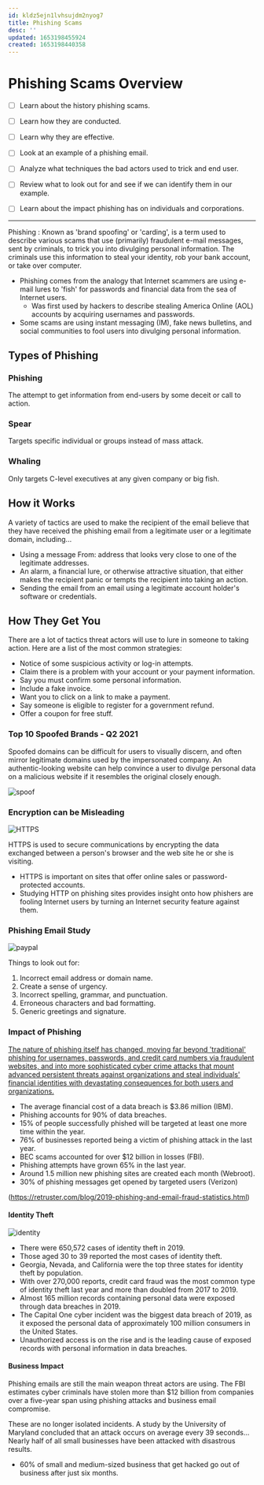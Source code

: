 ```yaml
---
id: kldz5ejn1lvhsujdm2nyog7
title: Phishing Scams
desc: ''
updated: 1653198455924
created: 1653198440358
---
```


# Phishing Scams Overview

- [ ] Learn about the history phishing scams.
- [ ] Learn how they are conducted.
- [ ] Learn why they are effective.


- [ ] Look at an example of a phishing email.
- [ ] Analyze what techniques the bad actors used to trick and end user.
- [ ] Review what to look out for and see if we can identify them in our example.

- [ ] Learn about the impact phishing has on individuals and corporations.

---

Phishing
: Known as 'brand spoofing' or 'carding', is a term used to describe various scams that use (primarily) fraudulent e-mail messages, sent by criminals, to trick you into divulging personal information. The criminals use this information to steal your identity, rob your bank account, or take over computer.

- Phishing comes from the analogy that Internet scammers are using e-mail lures to 'fish' for passwords and financial data from the sea of Internet users.
  - Was first used by hackers to describe stealing America Online (AOL) accounts by acquiring usernames and passwords.
- Some scams are using instant messaging (IM), fake news bulletins, and social communities to fool users into divulging personal information.

## Types of Phishing

### Phishing

The attempt to get information from end-users by some deceit or call to action.

### Spear

Targets specific individual or groups instead of mass attack.

### Whaling

Only targets C-level executives at any given company or big fish.

## How it Works

A variety of tactics are used to make the recipient of the email believe that they have received the phishing email from a legitimate user or a legitimate domain, including...

- Using a message From: address that looks very close to one of the legitimate addresses.
- An alarm, a financial lure, or otherwise attractive situation, that either makes the recipient panic or tempts the recipient into taking an action.
- Sending the email from an email using a legitimate account holder's software or credentials.

## How They Get You

There are a lot of tactics threat actors will use to lure in someone to taking action. Here are a list of the most common strategies:

- Notice of some suspicious activity or log-in attempts.
- Claim there is a problem with your account or your payment information.
- Say you must confirm some personal information.
- Include a fake invoice.
- Want you to click on a link to make a payment.
- Say someone is eligible to register for a government refund.
- Offer a coupon for free stuff.

### Top 10 Spoofed Brands - Q2 2021

Spoofed domains can be difficult for users to visually discern, and often mirror legitimate domains used by the impersonated company. An authentic-looking website can help convince a user to divulge personal data on a malicious website if it resembles the original closely enough.

![spoof](https://circleid.com/images/uploads/13304a.png)

### Encryption can be Misleading

![HTTPS](https://media.threatpost.com/wp-content/uploads/sites/103/2020/09/29191430/number-of-phish-attacks-agains-https.jpg)

HTTPS is used to secure communications by encrypting the data exchanged between a person's browser and the web site he or she is visiting.

- HTTPS is important on sites that offer online sales or password-protected accounts.
- Studying HTTP on phishing sites provides insight onto how phishers are fooling Internet users by turning an Internet security feature against them.

### Phishing Email Study

![paypal](https://support.4it.com.au/wp-content/uploads/2015/03/Paypal-Phishing-1-1.png)

Things to look out for:

1. Incorrect email address or domain name.
2. Create a sense of urgency.
3. Incorrect spelling, grammar, and punctuation.
4. Erroneous characters and bad formatting.
5. Generic greetings and signature.

### Impact of Phishing

[The nature of phishing itself has changed, moving far beyond 'traditional' phishing for usernames, passwords, and credit card numbers via fraudulent websites, and into more sophisticated cyber crime attacks that mount advanced persistent threats against organizations and steal individuals' financial identities with devastating consequences for both users and organizations.](https://dx.doi.org/10.14722/usec.2018.23016)

- The average financial cost of a data breach is $3.86 million (IBM).
- Phishing accounts for 90% of data breaches.
- 15% of people successfully phished will be targeted at least one more time within the year.
- 76% of businesses reported being a victim of phishing attack in the last year.
- BEC scams accounted for over $12 billion in losses (FBI).
- Phishing attempts have grown 65% in the last year.
- Around 1.5 million new phishing sites are created each month (Webroot).
- 30% of phishing messages get opened by targeted users (Verizon)

(https://retruster.com/blog/2019-phishing-and-email-fraud-statistics.html)

#### Identity Theft

![identity](https://klintmarketing.com/wp-content/uploads/2021/01/Types-of-identity-theft.png.webp)

- There were 650,572 cases of identity theft in 2019.
- Those aged 30 to 39 reported the most cases of identity theft.
- Georgia, Nevada, and California were the top three states for identity theft by population.
- With over 270,000 reports, credit card fraud was the most common type of identity theft last year and more than doubled from 2017 to 2019.
- Almost 165 million records containing personal data were exposed through data breaches in 2019.
- The Capital One cyber incident was the biggest data breach of 2019, as it exposed the personal data of approximately 100 million consumers in the United States.
- Unauthorized access is on the rise and is the leading cause of exposed records with personal information in data breaches.

#### Business Impact

Phishing emails are still the main weapon threat actors are using. The FBI estimates cyber criminals have stolen more than $12 billion from companies over a five-year span using phishing attacks and business email compromise.

These are no longer isolated incidents. A study by the University of Maryland concluded that an attack occurs on average every 39 seconds... Nearly half of all small businesses have been attacked with disastrous results.

- 60% of small and medium-sized business that get hacked go out of business after just six months.